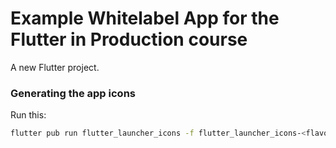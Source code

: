 # Example Whitelabel App for the Flutter in Production course

A new Flutter project.

### Generating the app icons

Run this:

```zsh
flutter pub run flutter_launcher_icons -f flutter_launcher_icons-<flavor>.yaml
```